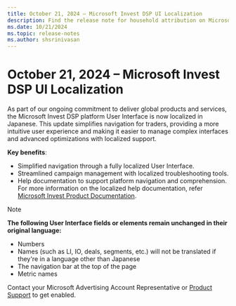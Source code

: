 ```yaml
---
title: October 21, 2024 – Microsoft Invest DSP UI Localization
description: Find the release note for household attribution on Microsoft Invest.
ms.date: 10/21/2024
ms.topic: release-notes
ms.author: shsrinivasan
---
```


# October 21, 2024 – Microsoft Invest DSP UI Localization

As part of our ongoing commitment to deliver global products and services, the Microsoft Invest DSP platform User Interface is now localized in Japanese. This update simplifies navigation for traders, providing a more intuitive user experience and making it easier to manage complex interfaces and advanced optimizations with localized support.

**Key benefits**:
- Simplified navigation through a fully localized User Interface.
- Streamlined campaign management with localized troubleshooting tools.
- Help documentation to support platform navigation and comprehension. For more information on the localized help documentation, refer [Microsoft Invest Product Documentation](https://learn.microsoft.com/ja-jp/xandr/invest/).

> [!NOTE]
> **The following User Interface fields or elements remain unchanged in their original language:**
> - Numbers
> - Names (such as LI, IO, deals, segments, etc.) will not be translated if they're in a language other than Japanese
> - The navigation bar at the top of the page
> - Metric names

Contact your Microsoft Advertising Account Representative or [Product Support](https://help.xandr.com/s/login/) to get enabled. 